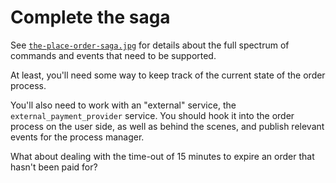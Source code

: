 # Complete the saga

See [`the-place-order-saga.jpg`](the-place-order-saga.jpg) for details about the full spectrum of commands and events that need to be supported.
 
 At least, you'll need some way to keep track of the current state of the order process.

 You'll also need to work with an "external" service, the `external_payment_provider` service. You should hook it into the order process on the user side, as well as behind the scenes, and publish relevant events for the process manager.

What about dealing with the time-out of 15 minutes to expire an order that hasn't been paid for?
